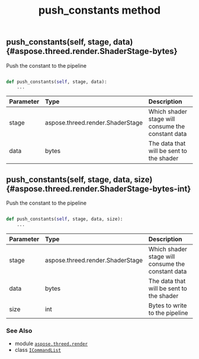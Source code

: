 ﻿---
title: push_constants method
second_title: Aspose.3D for Python via .NET API References
description: 
type: docs
weight: 80
url: /python-net/aspose.threed.render/icommandlist/push_constants/
is_root: false
---

## push_constants(self, stage, data) {#aspose.threed.render.ShaderStage-bytes}

Push the constant to the pipeline



```python

def push_constants(self, stage, data):
    ...
```


| Parameter | Type | Description |
| :- | :- | :- |
| stage | aspose.threed.render.ShaderStage | Which shader stage will consume the constant data |
| data | bytes | The data that will be sent to the shader |


## push_constants(self, stage, data, size) {#aspose.threed.render.ShaderStage-bytes-int}

Push the constant to the pipeline



```python

def push_constants(self, stage, data, size):
    ...
```


| Parameter | Type | Description |
| :- | :- | :- |
| stage | aspose.threed.render.ShaderStage | Which shader stage will consume the constant data |
| data | bytes | The data that will be sent to the shader |
| size | int | Bytes to write to the pipeline |



### See Also
* module [`aspose.threed.render`](../../)
* class [`ICommandList`](/3d/python-net/aspose.threed.render/icommandlist)
